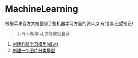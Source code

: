 # MachineLearning
根据苹果官方文档整理了些机器学习方面的资料,如有错误,还望指正!
> 只有不断学习,方能成就自我
1. [创建机器学习模型(概述)](https://github.com/LiuShaoChang/MachineLearning/blob/master/1-创建机器学习模型(概述))
2. [创建一个图片分类模型](https://github.com/LiuShaoChang/MachineLearning/blob/master/2-创建一个图片分类模型/README.md)
